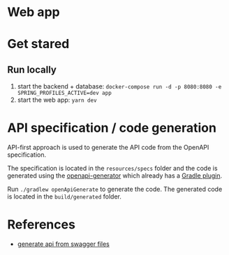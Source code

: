 # Web app

# Get stared

## Run locally

1. start the backend + database: `docker-compose run -d -p 8080:8080 -e SPRING_PROFILES_ACTIVE=dev app`
2. start the web app: `yarn dev`

# API specification / code generation

API-first approach is used to generate the API code from the OpenAPI specification.

The specification is located in the `resources/specs` folder and the code is generated using
the [openapi-generator](https://github.com/OpenAPITools/openapi-generator)
which already has a [Gradle plugin](https://github.com/OpenAPITools/openapi-generator/tree/master/modules/openapi-generator-gradle-plugin).

Run `./gradlew openApiGenerate` to generate the code. The generated code is located in the `build/generated` folder.


# References

* [generate api from swagger files](https://medium.com/glovo-engineering/using-contract-first-to-build-an-http-application-with-openapi-and-gradle-53b42c2c2094)